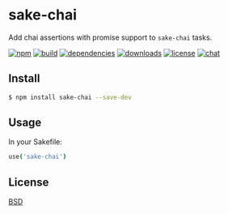# sake-chai
Add chai assertions with promise support to `sake-chai` tasks.

[![npm][npm-img]][npm-url]
[![build][build-img]][build-url]
[![dependencies][dependencies-img]][dependencies-url]
[![downloads][downloads-img]][downloads-url]
[![license][license-img]][license-url]
[![chat][chat-img]][chat-url]

## Install
```bash
$ npm install sake-chai --save-dev
```

## Usage
In your Sakefile:

```coffee
use('sake-chai')
```

## License
[BSD][license-url]

[build-img]:        https://img.shields.io/travis/sakejs/sake-chai.svg
[build-url]:        https://travis-ci.org/sakejs/sake-chai
[chat-img]:         https://badges.gitter.im/join-chat.svg
[chat-url]:         https://gitter.im/sakejs/hi
[coverage-img]:     https://coveralls.io/repos/sakejs/sake-chai/badge.svg?branch=master&service=github
[coverage-url]:     https://coveralls.io/github/sakejs/sake-chai?branch=master
[dependencies-img]: https://david-dm.org/sakejs/sake-chai.svg
[dependencies-url]: https://david-dm.org/sakejs/sake-chai
[downloads-img]:    https://img.shields.io/npm/dm/sake-chai.svg
[downloads-url]:    http://badge.fury.io/js/sake-chai
[license-img]:      https://img.shields.io/npm/l/sake-chai.svg
[license-url]:      https://github.com/sakejs/sake-chai/blob/master/LICENSE
[npm-img]:          https://img.shields.io/npm/v/sake-chai.svg
[npm-url]:          https://www.npmjs.com/package/sake-chai
